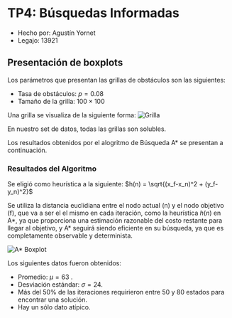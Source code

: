 ﻿# TP4: Búsquedas Informadas
- Hecho por: Agustín Yornet
- Legajo: 13921

## Presentación de boxplots
Los parámetros que presentan las grillas de obstáculos son las siguientes:
- Tasa de obstáculos: $p = 0.08$
- Tamaño de la grilla: $100 \times 100$

Una grilla se visualiza de la siguiente forma:
![Grilla](https://i.ibb.co/47HQQQx/grid.png)

En nuestro set de datos, todas las grillas son solubles.

Los resultados obtenidos por el alogritmo de Búsqueda A* se presentan a continuación.

### Resultados del Algoritmo

Se eligió como heurística a la siguiente:
$h(n) = \sqrt{(x_f-x_n)^2 + (y_f-y_n)^2}$

Se utiliza la distancia euclidiana entre el nodo actual (n) y el nodo objetivo (f), que va a ser el el mismo en cada iteración, como la heurística $h(n)$ en A*, ya que proporciona una estimación razonable del costo restante para llegar al objetivo, y A* seguirá siendo eficiente en su búsqueda, ya que es completamente observable y determinista.

![A* Boxplot](https://i.ibb.co/kHH3ZTM/ASTAR.png)

Los siguientes datos fueron obtenidos:
- Promedio: $\mu = 63$ .
- Desviación estándar: $\sigma = 24$.
- Más del 50% de las iteraciones requirieron entre 50 y 80 estados para encontrar una solución.
- Hay un sólo dato atípico.
